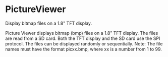 # PictureViewer
Display bitmap files on a 1.8" TFT display. 

Picture Viewer displays bitmap (bmp) files on a 1.8” TFT display. The files are read from a SD card. Both the TFT display and the SD card use the SPI protocol. The files can be displayed  randomly or sequentially.  Note: The file names must have the format picxx.bmp, where xx is a number from 1 to 99.

